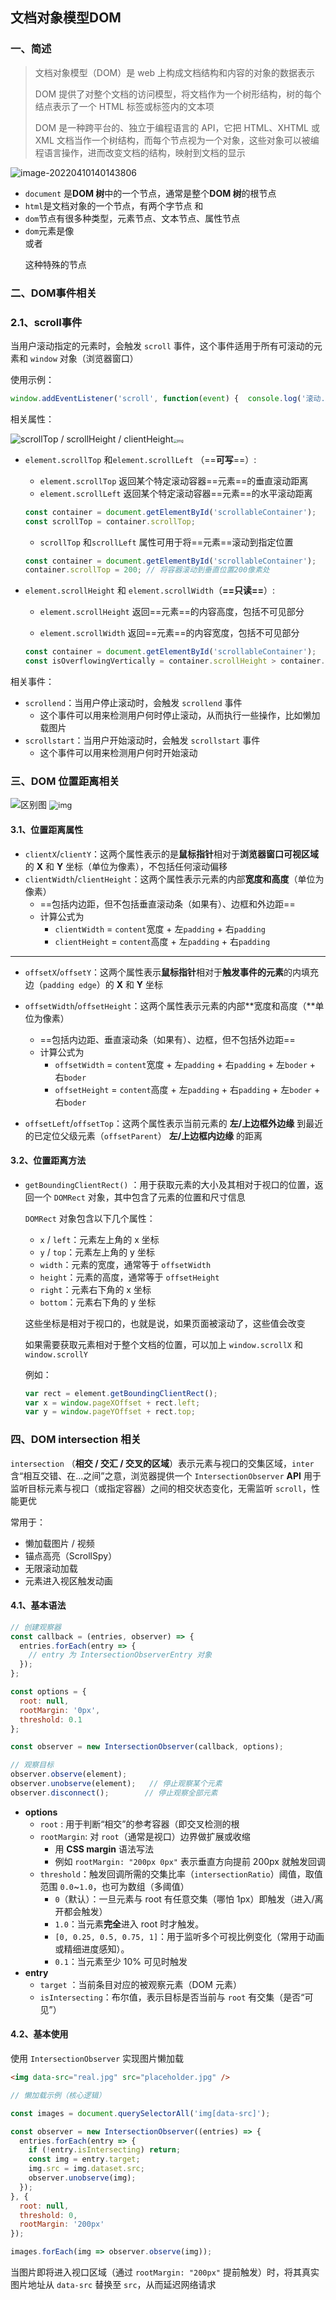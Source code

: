 ## 文档对象模型DOM

### 一、简述

> 文档对象模型（DOM）是 web 上构成文档结构和内容的对象的数据表示
>
> DOM 提供了对整个文档的访问模型，将文档作为一个树形结构，树的每个结点表示了一个 HTML 标签或标签内的文本项
>
> DOM 是一种跨平台的、独立于编程语言的 API，它把 HTML、XHTML 或 XML 文档当作一个树结构，而每个节点视为一个对象，这些对象可以被编程语言操作，进而改变文档的结构，映射到文档的显示

![image-20220410140143806](https://raw.githubusercontent.com/wanglufei561/picture_repo/master/assets/image-20220410140143806.png)

- `document` 是**DOM 树**中的一个节点，通常是整个**DOM 树**的根节点
- `html`是文档对象的一个节点，有两个字节点<head/> 和<body/>
- `dom`节点有很多种类型，元素节点、文本节点、属性节点
- `dom`元素是像<div></div>或者<p/>这种特殊的节点

### 二、DOM事件相关

### 2.1、scroll事件

当用户滚动指定的元素时，会触发 `scroll` 事件，这个事件适用于所有可滚动的元素和 `window` 对象（浏览器窗口）

使用示例：

```javascript
window.addEventListener('scroll', function(event) {  console.log('滚动...'); }); 
```

相关属性：

<img src="https://raw.githubusercontent.com/wanglufei561/picture_repo/master/assets/202405251730710.png" alt="scrollTop / scrollHeight / clientHeight"  /><img src="https://raw.githubusercontent.com/wanglufei561/picture_repo/master/assets/202405251732975.png" alt="img" style="zoom: 40%;" />

- `element.scrollTop` 和`element.scrollLeft` （==**可写**==）:

  - `element.scrollTop` 返回某个特定滚动容器==元素==的垂直滚动距离
  - `element.scrollLeft` 返回某个特定滚动容器==元素==的水平滚动距离

  ```javascript
  const container = document.getElementById('scrollableContainer');
  const scrollTop = container.scrollTop;
  ```

  - `scrollTop` 和`scrollLeft` 属性可用于将==元素==滚动到指定位置

  ```javascript
  const container = document.getElementById('scrollableContainer');
  container.scrollTop = 200; // 将容器滚动到垂直位置200像素处
  ```

- `element.scrollHeight` 和 `element.scrollWidth`（**==只读==**）:

  - `element.scrollHeight` 返回==元素==的内容高度，包括不可见部分

  - `element.scrollWidth` 返回==元素==的内容宽度，包括不可见部分 

    <!--这些属性可用于检查元素是否需要滚动-->

  ```javascript
  const container = document.getElementById('scrollableContainer');
  const isOverflowingVertically = container.scrollHeight > container.clientHeight;
  ```

相关事件：

- `scrollend`：当用户停止滚动时，会触发 `scrollend` 事件
  - 这个事件可以用来检测用户何时停止滚动，从而执行一些操作，比如懒加载图片
- `scrollstart`：当用户开始滚动时，会触发 `scrollstart` 事件
  - 这个事件可以用来检测用户何时开始滚动

### 三、DOM 位置距离相关

<img src="https://raw.githubusercontent.com/wanglufei561/picture_repo/master/assets/202405251737181.png" alt="区别图" />
               <img src="https://raw.githubusercontent.com/wanglufei561/picture_repo/master/assets/202405251737040.png" alt="img" style="zoom:90%;" />

#### 3.1、位置距离属性

- `clientX`/`clientY`：这两个属性表示的是**鼠标指针**相对于**浏览器窗口可视区域**的  **X**  和  **Y**  坐标（单位为像素），不包括任何滚动偏移
- `clientWidth`/`clientHeight`：这两个属性表示元素的内部**宽度和高度**（单位为像素）
  - ==包括内边距，但不包括垂直滚动条（如果有）、边框和外边距==
  - 计算公式为
    - `clientWidth` = `content`宽度 + 左`padding` + 右`padding`
    - `clientHeight` = `content`高度 + 左`padding` + 右`padding` 

------

- `offsetX`/`offsetY`：这两个属性表示**鼠标指针**相对于**触发事件的元素**的内填充边（`padding edge`）的 **X** 和 **Y** 坐标

- `offsetWidth`/`offsetHeight`：这两个属性表示元素的内部**宽度和高度（**单位为像素）

  - ==包括内边距、垂直滚动条（如果有）、边框，但不包括外边距==
  - 计算公式为
    - `offsetWidth` = `content`宽度 + 左`padding` + 右`padding` + 左`boder` + 右`boder`
    - `offsetHeight` = `content`高度 + 左`padding` + 右`padding` + 左`boder` + 右`boder`
- `offsetLeft`/`offsetTop`：这两个属性表示当前元素的 **左/上边框外边缘** 到最近的已定位父级元素（`offsetParent`） **左/上边框内边缘** 的距离 <!--比较常用-->

#### 3.2、位置距离方法

- `getBoundingClientRect()` ：用于获取元素的大小及其相对于视口的位置，返回一个 `DOMRect` 对象，其中包含了元素的位置和尺寸信息

  `DOMRect` 对象包含以下几个属性：

  - `x` / `left`：元素左上角的 x 坐标
  - `y` / `top`：元素左上角的 y 坐标
  - `width`：元素的宽度，通常等于 `offsetWidth` <!--包含内边距、边框、滚动条-->
  - `height`：元素的高度，通常等于 `offsetHeight` <!--包含内边距、边框、滚动条-->
  - `right`：元素右下角的 x 坐标
  - `bottom`：元素右下角的 y 坐标

  这些坐标是相对于视口的，也就是说，如果页面被滚动了，这些值会改变

  如果需要获取元素相对于整个文档的位置，可以加上 `window.scrollX` 和 `window.scrollY`

  例如：

  ```javascript
  var rect = element.getBoundingClientRect();
  var x = window.pageXOffset + rect.left;
  var y = window.pageYOffset + rect.top;
  ```

### 四、DOM intersection 相关

`intersection` （**相交 / 交汇 / 交叉的区域**）表示元素与视口的交集区域，`inter` 含“相互交错、在...之间”之意，浏览器提供一个 `IntersectionObserver` **API** 用于监听目标元素与视口（或指定容器）之间的相交状态变化，无需监听 `scroll`，性能更优

常用于：

- 懒加载图片 / 视频
- 锚点高亮（ScrollSpy）
- 无限滚动加载
- 元素进入视区触发动画

#### 4.1、基本语法

```javascript
// 创建观察器
const callback = (entries, observer) => {
  entries.forEach(entry => {
    // entry 为 IntersectionObserverEntry 对象
  });
};

const options = {
  root: null,
  rootMargin: '0px',
  threshold: 0.1
};

const observer = new IntersectionObserver(callback, options);

// 观察目标
observer.observe(element);
observer.unobserve(element);   // 停止观察某个元素
observer.disconnect();        // 停止观察全部元素
```

- **options**
  - `root` :  用于判断“相交”的参考容器（即交叉检测的根
  - `rootMargin`:  对 `root`（通常是视口）边界做扩展或收缩
    - 用 **CSS margin** 语法写法
    - 例如 `rootMargin: "200px 0px"` 表示垂直方向提前 200px 就触发回调
  - `threshold`：触发回调所需的交集比率（`intersectionRatio`）阈值，取值范围 `0.0`~`1.0`，也可为数组（多阈值）
    - `0`（默认）：一旦元素与 root 有任意交集（哪怕 1px）即触发（进入/离开都会触发）
    - `1.0`：当元素**完全**进入 root 时才触发。
    - `[0, 0.25, 0.5, 0.75, 1]`：用于监听多个可视比例变化（常用于动画或精细进度感知）。
    - `0.1`：当元素至少 10% 可见时触发
- **entry**
  - `target` ：当前条目对应的被观察元素（DOM 元素）
  - `isIntersecting`：布尔值，表示目标是否当前与 `root` 有交集（是否“可见”）

#### 4.2、基本使用

使用 `IntersectionObserver` 实现图片懒加载

```html
<img data-src="real.jpg" src="placeholder.jpg" />
```

```javascript
// 懒加载示例（核心逻辑）

const images = document.querySelectorAll('img[data-src]');

const observer = new IntersectionObserver((entries) => {
  entries.forEach(entry => {
    if (!entry.isIntersecting) return;
    const img = entry.target;
    img.src = img.dataset.src;
    observer.unobserve(img);
  });
}, {
  root: null,
  threshold: 0,
  rootMargin: '200px'
});

images.forEach(img => observer.observe(img));
```

当图片即将进入视口区域（通过 `rootMargin: "200px"` 提前触发）时，将其真实图片地址从 `data-src` 替换至 `src`，从而延迟网络请求




